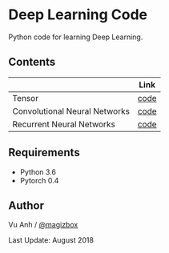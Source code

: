 # Deep Learning Code

Python code for learning Deep Learning. 

## Contents

|                               | Link                                                                      |
|-------------------------------|---------------------------------------------------------------------------|
| Tensor                        | [code](https://github.com/magizbox/deep_learning_code/tree/master/tensor) |
| Convolutional Neural Networks | [code](https://github.com/magizbox/deep_learning_code/tree/master/cnn)    |
| Recurrent Neural Networks     | [code](https://github.com/magizbox/deep_learning_code/tree/master/rnn)    |

## Requirements

* Python 3.6
* Pytorch 0.4


## Author

Vu Anh / [@magizbox](https://github.com/magizbox)

Last Update: August 2018
